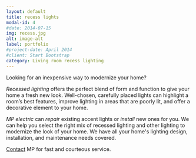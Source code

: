 ```yaml
---
layout: default
title: recess lights
modal-id: 4
#date: 2014-07-15
img: recess.jpg
alt: image-alt
label: portfolio
#project-date: April 2014
#client: Start Bootstrap
category: Living room recess lighting
---
```


Looking for an inexpensive way to modernize your home?

_Recessed lighting_ offers the perfect blend of form and function to give your
home a fresh new look. Well-chosen, carefully placed lights can highlight a
room’s best features, improve lighting in areas that are poorly lit, and offer
a decorative element to your home.

*MP electric* can _repair_ existing accent lights or _install_ new ones for you. We can help you select the right mix of recessed lighting and other lighting to modernize the look of your home. We have all your home's lighting design, installation, and maintenance needs covered.

[Contact](tel:+14046677970) MP for fast and courteous service.
